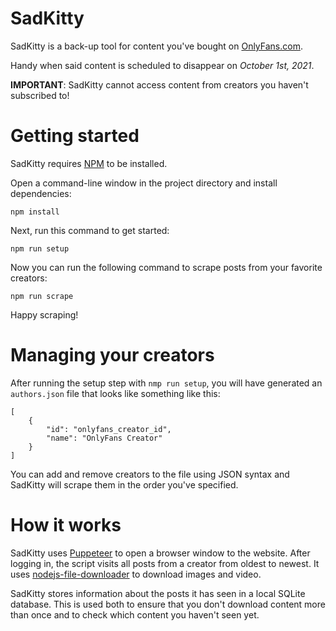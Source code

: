 # SadKitty

SadKitty is a back-up tool for content you've bought on [OnlyFans.com](https://onlyfans.com).

Handy when said content is scheduled to disappear on _October 1st, 2021_.

**IMPORTANT**: SadKitty cannot access content from creators you haven't subscribed to!

# Getting started

SadKitty requires [NPM](https://nodejs.org) to be installed.

Open a command-line window in the project directory and install dependencies:

    npm install

Next, run this command to get started:

    npm run setup

Now you can run the following command to scrape posts from your favorite creators:

    npm run scrape

Happy scraping!

# Managing your creators

After running the setup step with `nmp run setup`, you will have generated an `authors.json` file that looks like something like this:

	[
		{
			"id": "onlyfans_creator_id",
			"name": "OnlyFans Creator"
		}
	]

You can add and remove creators to the file using JSON syntax and SadKitty will scrape them in the order you've specified.

# How it works

SadKitty uses [Puppeteer](https://github.com/puppeteer) to open a browser window to the website. After logging in, the script visits all posts from a creator from oldest to newest. It uses [nodejs-file-downloader](https://www.npmjs.com/package/nodejs-file-downloader) to download images and video.

SadKitty stores information about the posts it has seen in a local SQLite database. This is used both to ensure that you don't download content more than once and to check which content you haven't seen yet.